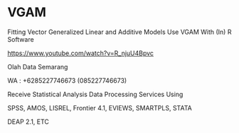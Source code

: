 # VGAM
Fitting Vector Generalized Linear and Additive Models Use VGAM With (In) R Software

https://www.youtube.com/watch?v=R_njuU4Bpvc

Olah Data Semarang

WA : +6285227746673 (085227746673)

Receive Statistical Analysis Data Processing Services Using

SPSS, AMOS, LISREL, Frontier 4.1, EVIEWS, SMARTPLS, STATA

DEAP 2.1, ETC
